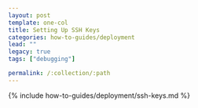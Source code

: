 ```yaml
---
layout: post
template: one-col
title: Setting Up SSH Keys
categories: how-to-guides/deployment
lead: ""
legacy: true
tags: ["debugging"]

permalink: /:collection/:path
---
```

{% include how-to-guides/deployment/ssh-keys.md %}